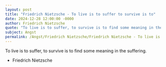 ```yaml
---
layout: post
title: "Friedrich Nietzsche - To live is to suffer to survive is to"
date: 2024-12-28 12:00:00 -0000
author: Friedrich Nietzsche
quote: "To live is to suffer, to survive is to find some meaning in the suffering."
subject: Angst
permalink: /Angst/Friedrich Nietzsche/Friedrich Nietzsche - To live is to suffer to survive is to
---
```


To live is to suffer, to survive is to find some meaning in the suffering.

- Friedrich Nietzsche
